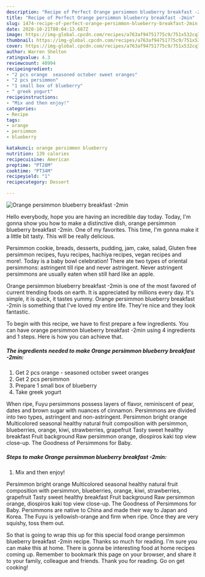 ```yaml
---
description: "Recipe of Perfect Orange persimmon blueberry breakfast -2min"
title: "Recipe of Perfect Orange persimmon blueberry breakfast -2min"
slug: 1474-recipe-of-perfect-orange-persimmon-blueberry-breakfast-2min
date: 2020-10-21T08:04:13.687Z
image: https://img-global.cpcdn.com/recipes/a763af94751775c9/751x532cq70/orange-persimmon-blueberry-breakfast-2min-recipe-main-photo.jpg
thumbnail: https://img-global.cpcdn.com/recipes/a763af94751775c9/751x532cq70/orange-persimmon-blueberry-breakfast-2min-recipe-main-photo.jpg
cover: https://img-global.cpcdn.com/recipes/a763af94751775c9/751x532cq70/orange-persimmon-blueberry-breakfast-2min-recipe-main-photo.jpg
author: Warren Shelton
ratingvalue: 4.3
reviewcount: 40994
recipeingredient:
- "2 pcs orange  seasoned october sweet oranges"
- "2 pcs persimmon"
- "1 small box of blueberry"
- " greek yogurt"
recipeinstructions:
- "Mix and then enjoy!"
categories:
- Recipe
tags:
- orange
- persimmon
- blueberry

katakunci: orange persimmon blueberry 
nutrition: 139 calories
recipecuisine: American
preptime: "PT28M"
cooktime: "PT34M"
recipeyield: "1"
recipecategory: Dessert

---
```



![Orange persimmon blueberry breakfast -2min](https://img-global.cpcdn.com/recipes/a763af94751775c9/751x532cq70/orange-persimmon-blueberry-breakfast-2min-recipe-main-photo.jpg)

Hello everybody, hope you are having an incredible day today. Today, I'm gonna show you how to make a distinctive dish, orange persimmon blueberry breakfast -2min. One of my favorites. This time, I'm gonna make it a little bit tasty. This will be really delicious.

Persimmon cookie, breads, desserts, pudding, jam, cake, salad, Gluten free persimmon recipes, fuyu recipes, hachiya recipes, vegan recipes and more!. Today is a baby bowl celebration! There ate two types of oriental persimmons: astringent till ripe and never astringent. Never astringent persimmons are usually eaten when still hard like an apple.

Orange persimmon blueberry breakfast -2min is one of the most favored of current trending foods on earth. It is appreciated by millions every day. It's simple, it is quick, it tastes yummy. Orange persimmon blueberry breakfast -2min is something that I've loved my entire life. They're nice and they look fantastic.


To begin with this recipe, we have to first prepare a few ingredients. You can have orange persimmon blueberry breakfast -2min using 4 ingredients and 1 steps. Here is how you can achieve that.

<!--inarticleads1-->

##### The ingredients needed to make Orange persimmon blueberry breakfast -2min:

1. Get 2 pcs orange - seasoned october sweet oranges
1. Get 2 pcs persimmon
1. Prepare 1 small box of blueberry
1. Take  greek yogurt


When ripe, Fuyu persimmons possess layers of flavor, reminiscent of pear, dates and brown sugar with nuances of cinnamon. Persimmons are divided into two types, astringent and non-astringent. Persimmon bright orange Multicolored seasonal healthy natural fruit composition with persimmon, blueberries, orange, kiwi, strawberries, grapefruit Tasty sweet healthy breakfast Fruit background Raw persimmon orange, diospiros kaki top view close-up. The Goodness of Persimmons for Baby. 

<!--inarticleads2-->

##### Steps to make Orange persimmon blueberry breakfast -2min:

1. Mix and then enjoy!


Persimmon bright orange Multicolored seasonal healthy natural fruit composition with persimmon, blueberries, orange, kiwi, strawberries, grapefruit Tasty sweet healthy breakfast Fruit background Raw persimmon orange, diospiros kaki top view close-up. The Goodness of Persimmons for Baby. Persimmons are native to China and made their way to Japan and Korea. The Fuyu is yellowish-orange and firm when ripe. Once they are very squishy, toss them out. 

So that is going to wrap this up for this special food orange persimmon blueberry breakfast -2min recipe. Thanks so much for reading. I'm sure you can make this at home. There is gonna be interesting food at home recipes coming up. Remember to bookmark this page on your browser, and share it to your family, colleague and friends. Thank you for reading. Go on get cooking!
